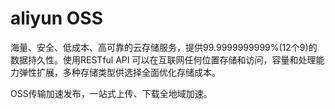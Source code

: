 # aliyun OSS

海量、安全、低成本、高可靠的云存储服务，提供99.9999999999%(12个9)的数据持久性。使用RESTful API 可以在互联网任何位置存储和访问，容量和处理能力弹性扩展，多种存储类型供选择全面优化存储成本。

OSS传输加速发布，一站式上传、下载全地域加速。

